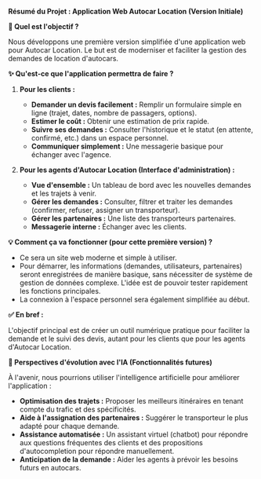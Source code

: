 **Résumé du Projet : Application Web Autocar Location (Version Initiale)**

**🎯 Quel est l'objectif ?**

Nous développons une première version simplifiée d'une application web pour Autocar Location. Le but est de moderniser et faciliter la gestion des demandes de location d'autocars.

**✨ Qu'est-ce que l'application permettra de faire ?**

1.  **Pour les clients :**

    - **Demander un devis facilement :** Remplir un formulaire simple en ligne (trajet, dates, nombre de passagers, options).
    - **Estimer le coût :** Obtenir une estimation de prix rapide.
    - **Suivre ses demandes :** Consulter l'historique et le statut (en attente, confirmé, etc.) dans un espace personnel.
    - **Communiquer simplement :** Une messagerie basique pour échanger avec l'agence.

2.  **Pour les agents d'Autocar Location (Interface d'administration) :**
    - **Vue d'ensemble :** Un tableau de bord avec les nouvelles demandes et les trajets à venir.
    - **Gérer les demandes :** Consulter, filtrer et traiter les demandes (confirmer, refuser, assigner un transporteur).
    - **Gérer les partenaires :** Une liste des transporteurs partenaires.
    - **Messagerie interne :** Échanger avec les clients.

**💡 Comment ça va fonctionner (pour cette première version) ?**

- Ce sera un site web moderne et simple à utiliser.
- Pour démarrer, les informations (demandes, utilisateurs, partenaires) seront enregistrées de manière basique, sans nécessiter de système de gestion de données complexe. L'idée est de pouvoir tester rapidement les fonctions principales.
- La connexion à l'espace personnel sera également simplifiée au début.

**✅ En bref :**

L'objectif principal est de créer un outil numérique pratique pour faciliter la demande et le suivi des devis, autant pour les clients que pour les agents d'Autocar Location.

**🚀 Perspectives d'évolution avec l'IA (Fonctionnalités futures)**

À l'avenir, nous pourrions utiliser l'intelligence artificielle pour améliorer l'application :

- **Optimisation des trajets :** Proposer les meilleurs itinéraires en tenant compte du trafic et des spécificités.
- **Aide à l'assignation des partenaires :** Suggérer le transporteur le plus adapté pour chaque demande.
- **Assistance automatisée :** Un assistant virtuel (chatbot) pour répondre aux questions fréquentes des clients et des propositions d'autocompletion pour répondre manuellement.
- **Anticipation de la demande :** Aider les agents à prévoir les besoins futurs en autocars.
